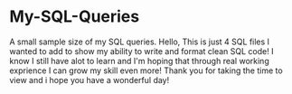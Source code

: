 # My-SQL-Queries
A small sample size of my SQL queries.
Hello, This is just 4 SQL files I wanted to add to show my ability to write and format clean SQL code! I know I still have alot to learn and I'm hoping that through real working exprience I can grow my skill even more! Thank you for taking the time to view and i hope you have a wonderful day!
